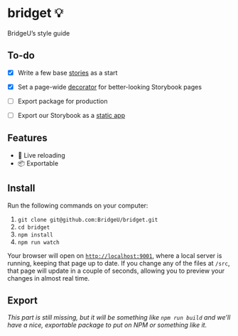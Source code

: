# bridget 💡
BridgeU’s style guide


## To-do
- [x] Write a few base [stories][1] as a start
- [x] Set a page-wide [decorator][2] for better-looking Storybook pages
- [ ] Export package for production
- [ ] Export our Storybook as a [static app][0]


## Features
- 🔁 Live reloading
- 📦 Exportable


## Install
Run the following commands on your computer:

1. `git clone git@github.com:BridgeU/bridget.git`
1. `cd bridget`
1. `npm install`
1. `npm run watch`

Your browser will open on [`http://localhost:9001`][0], where a local server
is running, keeping that page up to date. If you change any of the files at
`/src`, that page will update in a couple of seconds, allowing you to preview
your changes in almost real time.


## Export
_This part is still missing, but it will be something like `npm run build` and
we’ll have a nice, exportable package to put on NPM or something like it._


[0]: http://localhost:9001
[1]: https://storybook.js.org/basics/writing-stories/
[2]: https://storybook.js.org/basics/writing-stories/#using-decorators
[3]: https://storybook.js.org/basics/exporting-storybook/
